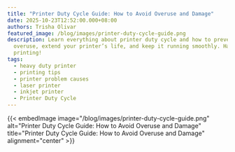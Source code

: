 ```yaml
---
title: "Printer Duty Cycle Guide: How to Avoid Overuse and Damage"
date: 2025-10-23T12:52:00.000+08:00
authors: Trisha Olivar
featured_image: /blog/images/printer-duty-cycle-guide.png
description: Learn everything about printer duty cycle and how to prevent
  overuse, extend your printer’s life, and keep it running smoothly. Happy
  printing!
tags:
  - heavy duty printer
  - printing tips
  - printer problem causes
  - laser printer
  - inkjet printer
  - Printer Duty Cycle
---
```

{{< embedImage image="/blog/images/printer-duty-cycle-guide.png" alt="Printer Duty Cycle Guide: How to Avoid Overuse and Damage" title="Printer Duty Cycle Guide: How to Avoid Overuse and Damage" alignment="center" >}}

